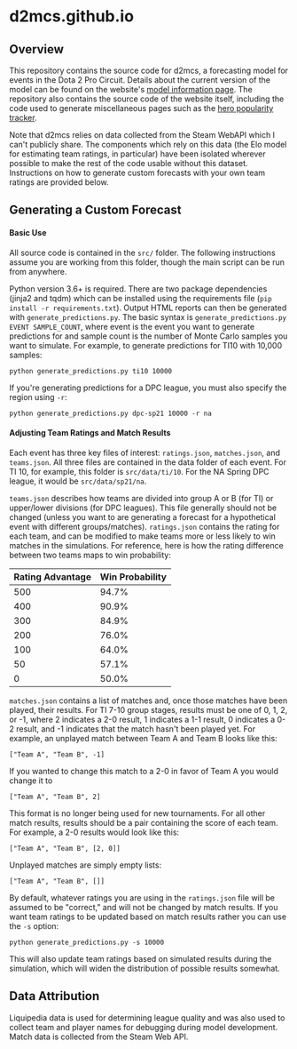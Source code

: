 # d2mcs.github.io

## Overview

This repository contains the source code for d2mcs, a forecasting model for events in the Dota 2 Pro Circuit. Details about the current version of the model can be found on the website's [model information page](https://d2mcs.github.io/model-info/elo.html). The repository also contains the source code of the website itself, including the code used to generate miscellaneous pages such as the [hero popularity tracker](https://d2mcs.github.io/misc/hero_popularity.html).

Note that d2mcs relies on data collected from the Steam WebAPI which I can't publicly share. The components which rely on this data (the Elo model for estimating team ratings, in particular) have been isolated wherever possible to make the rest of the code usable without this dataset. Instructions on how to generate custom forecasts with your own team ratings are provided below.

## Generating a Custom Forecast

#### Basic Use

All source code is contained in the `src/` folder. The following instructions assume you are working from this folder, though the main script can be run from anywhere.

Python version 3.6+ is required. There are two package dependencies (jinja2 and tqdm) which can be installed using the requirements file (`pip install -r requirements.txt`). Output HTML reports can then be generated with `generate_predictions.py`. The basic syntax is `generate_predictions.py EVENT SAMPLE_COUNT`, where event is the event you want to generate predictions for and sample count is the number of Monte Carlo samples you want to simulate. For example, to generate predictions for TI10 with 10,000 samples:

```
python generate_predictions.py ti10 10000
```

If you're generating predictions for a DPC league, you must also specify the region using `-r`:

```
python generate_predictions.py dpc-sp21 10000 -r na
```

#### Adjusting Team Ratings and Match Results

Each event has three key files of interest: `ratings.json`, `matches.json`, and `teams.json`. All three files are contained in the data folder of each event. For TI 10, for example, this folder is `src/data/ti/10`. For the NA Spring DPC league, it would be `src/data/sp21/na`.

`teams.json` describes how teams are divided into group A or B (for TI) or upper/lower divisions (for DPC leagues). This file generally should not be changed (unless you want to are generating a forecast for a hypothetical event with different groups/matches). `ratings.json` contains the rating for each team, and can be modified to make teams more or less likely to win matches in the simulations. For reference, here is how the rating difference between two teams maps to win probability:

| Rating Advantage  | Win Probability |
| ----------------- | --------------- |
| 500               | 94.7%           |
| 400               | 90.9%           |
| 300               | 84.9%           |
| 200               | 76.0%           |
| 100               | 64.0%           |
| 50                | 57.1%           |
| 0                 | 50.0%           |

`matches.json` contains a list of matches and, once those matches have been played, their results. For TI 7-10 group stages, results must be one of 0, 1, 2, or -1, where 2 indicates a 2-0 result, 1 indicates a 1-1 result, 0 indicates a 0-2 result, and -1 indicates that the match hasn't been played yet. For example, an unplayed match between Team A and Team B looks like this:

`["Team A", "Team B", -1]`

If you wanted to change this match to a 2-0 in favor of Team A you would change it to

`["Team A", "Team B", 2]`

This format is no longer being used for new tournaments. For all other match results, results should be a pair containing the score of each team. For example, a 2-0 results would look like this:

`["Team A", "Team B", [2, 0]]`

Unplayed matches are simply empty lists:

`["Team A", "Team B", []]`

By default, whatever ratings you are using in the `ratings.json` file will be assumed to be "correct," and will not be changed by match results. If you want team ratings to be updated based on match results rather you can use the `-s` option:

```
python generate_predictions.py -s 10000
```

This will also update team ratings based on simulated results during the simulation, which will widen the distribution of possible results somewhat.

## Data Attribution
Liquipedia data is used for determining league quality and was also used to collect team and player names for debugging during model development. Match data is collected from the Steam Web API.
